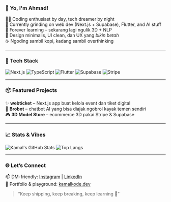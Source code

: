 ### 👋 Yo, I'm Ahmad!

🧑‍💻 Coding enthusiast by day, tech dreamer by night  
🚀 Currently grinding on web dev (Next.js + Supabase), Flutter, and AI stuff  
🧠 Forever learning – sekarang lagi ngulik 3D + NLP  
🎨 Design minimalis, UI clean, dan UX yang *bikin betah*  
☕ Ngoding sambil kopi, kadang sambil overthinking

---

### 🔧 Tech Stack
![Next.js](https://img.shields.io/badge/-Next.js-black?style=flat&logo=next.js)
![TypeScript](https://img.shields.io/badge/-TypeScript-3178c6?style=flat&logo=typescript)
![Flutter](https://img.shields.io/badge/-Flutter-02569B?style=flat&logo=flutter)
![Supabase](https://img.shields.io/badge/-Supabase-3ECF8E?style=flat&logo=supabase)
![Stripe](https://img.shields.io/badge/-Stripe-635bff?style=flat&logo=stripe)

---

### 📦 Featured Projects
✨ **webticket** – Next.js app buat kelola event dan tiket digital  
🧠 **Brobot** – chatbot AI yang bisa diajak ngobrol kayak temen sendiri  
🎮 **3D Model Store** – ecommerce 3D pakai Stripe & Supabase

---

### 📈 Stats & Vibes
![Kamal's GitHub Stats](https://github-readme-stats.vercel.app/api?username=kamalkode&show_icons=true&theme=tokyonight)
![Top Langs](https://github-readme-stats.vercel.app/api/top-langs/?username=kamalkode&layout=compact)

---

### 🌐 Let’s Connect
📫 DM-friendly: [Instagram](https://instagram.com/kamalkode) | [LinkedIn](https://linkedin.com/in/kamalkode)  
🎯 Portfolio & playground: [kamalkode.dev](https://kamalkode.dev)

> “Keep shipping, keep breaking, keep learning 🚀”
